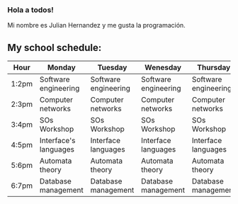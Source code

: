### Hola a todos!

Mi nombre es Julian Hernandez y me gusta la programación.

## My school schedule:
|    Hour    |         Monday        |       Tuesday        |       Wenesday       |       Thursday       |        Friday        |
|------------|-----------------------|----------------------|----------------------|----------------------|----------------------|
|    1:2pm   | Software engineering  | Software engineering | Software engineering | Software engineering | Software engineering |
|    2:3pm   | Computer networks     | Computer networks    | Computer networks    | Computer networks    | Software engineering |
|    3:4pm   | SOs Workshop          | SOs Workshop         | SOs Workshop         | SOs Workshop         | SOs Workshop         |
|    4:5pm   | Interface's languages | Interface languages  | Interface languages  | Interface languages  | Interface languages  |
|    5:6pm   | Automata theory       | Automata theory      | Automata theory      | Automata theory      | Automata theory      |
|    6:7pm   | Database management   | Database management  | Database management  | Database management  | Database management  |

